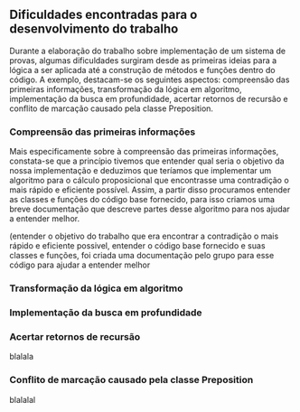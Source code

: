 ## Dificuldades encontradas para o desenvolvimento do trabalho
Durante a elaboração do trabalho sobre implementação de um sistema de provas, algumas dificuldades surgiram desde as primeiras ideias para a lógica a ser aplicada até a construção de métodos e funções dentro do código. A exemplo, destacam-se os seguintes aspectos: compreensão das primeiras informações, transformação da lógica em algoritmo, implementação da busca em profundidade, acertar retornos de recursão e conflito de marcação causado pela classe Preposition.

### Compreensão das primeiras informações
Mais especificamente sobre à compreensão das primeiras informações, constata-se que a princípio tivemos que entender qual seria o objetivo da nossa implementação e deduzimos que teríamos que implementar um algoritmo para o cálculo proposicional que encontrasse uma contradição o mais rápido e eficiente possível. Assim, a partir disso procuramos entender as classes e funções do código base fornecido, para isso criamos uma breve documentação que descreve partes desse algoritmo para nos ajudar a entender melhor.

(entender o objetivo do trabalho que era encontrar a contradição o mais rápido e eficiente possivel, entender o código base fornecido e suas classes e funções, foi criada uma documentação pelo grupo para esse código para ajudar a entender melhor 
### Transformação da lógica em algoritmo

### Implementação da busca em profundidade

### Acertar retornos de recursão
blalala

### Conflito de marcação causado pela classe Preposition
blalalal

